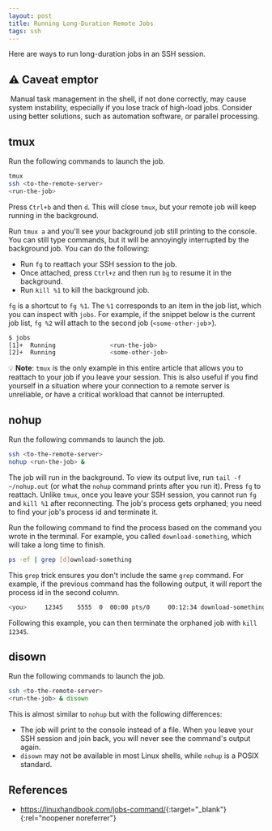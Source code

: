 ```yaml
---
layout: post
title: Running Long-Duration Remote Jobs
tags: ssh
---
```


Here are ways to run long-duration jobs in an SSH session.

## ️⚠️ Caveat emptor
 ️
Manual task management in the shell, if not done correctly, may cause system instability, especially if you lose track
of high-load jobs. Consider using better solutions, such as automation software, or parallel processing.

## tmux

Run the following commands to launch the job.

```sh
tmux
ssh <to-the-remote-server>
<run-the-job>
```

Press `Ctrl+b` and then `d`. This will close `tmux`, but your remote job will keep running in the background.

Run `tmux a` and you'll see your background job still printing to the console. You can still type commands,
but it will be annoyingly interrupted by the background job. You can do the following:

- Run `fg` to reattach your SSH session to the job.
- Once attached, press `Ctrl+z` and then run `bg` to resume it in the background.
- Run `kill %1` to kill the background job.

`fg` is a shortcut to `fg %1`. The `%1` corresponds to an item in the job list, which you can inspect with `jobs`.
For example, if the snippet below is the current job list, `fg %2` will attach to the second job (`<some-other-job`>).

```sh
$ jobs
[1]+  Running               <run-the-job>
[2]+  Running               <some-other-job>
```

💡 **Note**: `tmux` is the only example in this entire article that allows you to reattach to your job if
you leave your session. This is also useful if you find yourself in a situation where your connection to a remote
server is unreliable, or have a critical workload that cannot be interrupted.

## nohup

Run the following commands to launch the job.

```sh
ssh <to-the-remote-server>
nohup <run-the-job> &
```

The job will run in the background. To view its output live, run `tail -f ~/nohup.out`
(or what the `nohup` command prints after you run it). Press `fg` to reattach. Unlike `tmux`, once you leave your
SSH session, you cannot run `fg` and `kill %1` after reconnecting. The job's process gets orphaned; you need to find
your job's process id and terminate it.

Run the following command to find the process based on the command you wrote in the terminal.
For example, you called `download-something`, which will take a long time to finish.

```sh
ps -ef | grep [d]ownload-something
```

This `grep` trick ensures you don't include the same `grep` command. For example, if the previous command has the
following output, it will report the process id in the second column.

```sh
<you>     12345    5555  0  00:00 pts/0     00:12:34 download-something --arg xyz 
```

Following this example, you can then terminate the orphaned job with `kill 12345`.

## disown

Run the following commands to launch the job.

```sh
ssh <to-the-remote-server>
<run-the-job> & disown
```

This is almost similar to `nohup` but with the following differences:

- The job will print to the console instead of a file. When you leave your SSH session and join back, you will
  never see the command's output again.
- `disown` may not be available in most Linux shells, while `nohup` is a POSIX standard.

## References

- <https://linuxhandbook.com/jobs-command/>{:target="_blank"}{:rel="noopener noreferrer"}
